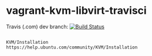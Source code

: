 # vagrant-kvm-libvirt-travisci

Travis (.com) dev branch:
[![Build Status](https://travis-ci.com/githubfoam/vagrant-kvm-libvirt-travisci.svg?branch=master)](https://travis-ci.com/githubfoam/vagrant-kvm-libvirt-travisci)  

~~~~

KVM/Installation
https://help.ubuntu.com/community/KVM/Installation


~~~~
